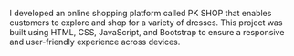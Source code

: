  I developed an online shopping platform called PK SHOP that enables customers to explore and shop for a variety of dresses. This project was built using HTML, CSS, JavaScript, and Bootstrap to ensure a responsive and user-friendly experience across devices.
